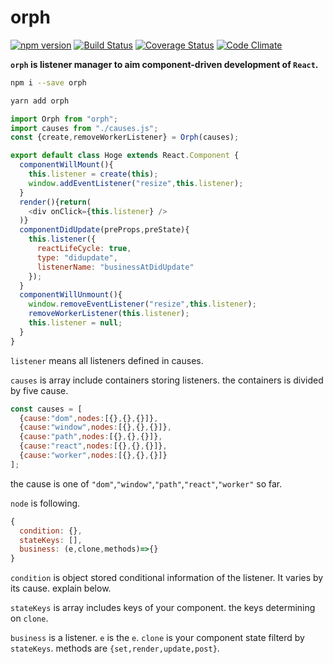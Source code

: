 # orph
[![npm version](https://img.shields.io/npm/v/orph.svg)](https://www.npmjs.com/package/orph)
[![Build Status](https://travis-ci.org/kthjm/orph.svg?branch=master)](https://travis-ci.org/kthjm/orph)
[![Coverage Status](https://coveralls.io/repos/github/kthjm/orph/badge.svg?branch=master)](https://coveralls.io/github/kthjm/orph?branch=master)
[![Code Climate](https://codeclimate.com/github/kthjm/orph/badges/gpa.svg)](https://codeclimate.com/github/kthjm/orph)

**`orph` is listener manager to aim component-driven development of `React`.**

```sh
npm i --save orph
```
```sh
yarn add orph
```

```javascript
import Orph from "orph";
import causes from "./causes.js";
const {create,removeWorkerListener} = Orph(causes);

export default class Hoge extends React.Component {
  componentWillMount(){
    this.listener = create(this);
    window.addEventListener("resize",this.listener);
  }
  render(){return(
    <div onClick={this.listener} />
  )}
  componentDidUpdate(preProps,preState){
    this.listener({
      reactLifeCycle: true,
      type: "didupdate",
      listenerName: "businessAtDidUpdate"
    });
  }
  componentWillUnmount(){
    window.removeEventListener("resize",this.listener);
    removeWorkerListener(this.listener);
    this.listener = null;
  }
}
```

`listener` means all listeners defined in causes.

`causes` is array include containers storing listeners. the containers is divided by five cause.

```javascript
const causes = [
  {cause:"dom",nodes:[{},{},{}]},
  {cause:"window",nodes:[{},{},{}]},
  {cause:"path",nodes:[{},{},{}]},
  {cause:"react",nodes:[{},{},{}]},
  {cause:"worker",nodes:[{},{},{}]}
];
```

the cause is one of `"dom"`,`"window"`,`"path"`,`"react"`,`"worker"` so far.

`node` is following.

```javascript
{
  condition: {},
  stateKeys: [],
  business: (e,clone,methods)=>{}
}
```

`condition` is object stored conditional information of the listener. It varies by its cause. explain below.

`stateKeys` is array includes keys of your component. the keys determining on `clone`.

`business` is a listener. `e` is the `e`. `clone` is your component state filterd by `stateKeys`. methods are `{set,render,update,post}`.
